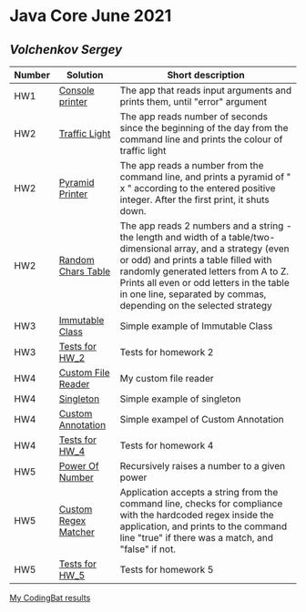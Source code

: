 # Java Core June 2021

## *Volchenkov Sergey*

| Number | Solution  | Short description
| --- | --- | --- |
| HW1 | [Console printer](https://github.com/NikolaevArtem/Java_Core_June_2021/tree/feature/SergeyVolchenkov/src/main/java/homework_1/Main.java) | The app that reads input arguments and prints them, until "error" argument |
| HW2 | [Traffic Light](https://github.com/NikolaevArtem/Java_Core_June_2021/tree/feature/SergeyVolchenkov/src/main/java/homework_2/traffic_light/TrafficLight.java) | The app reads number of seconds since the beginning of the day from the command line and prints the colour of traffic light |
| HW2 | [Pyramid Printer](https://github.com/NikolaevArtem/Java_Core_June_2021/tree/feature/SergeyVolchenkov/src/main/java/homework_2/pyramid_printer/PyramidPrinter.java) | The app reads a number from the command line, and prints a pyramid of " x " according to the entered positive integer. After the first print, it shuts down.|
| HW2 | [Random Chars Table](https://github.com/NikolaevArtem/Java_Core_June_2021/tree/feature/SergeyVolchenkov/src/main/java/homework_2/random_chars_table/RandomCharsTable.java) | The app reads 2 numbers and a string - the length and width of a table/two-dimensional array, and a strategy (even or odd) and prints a table filled with randomly generated letters from A to Z. Prints all even or odd letters in the table in one line, separated by commas, depending on the selected strategy |
| HW3 | [Immutable Class](https://github.com/NikolaevArtem/Java_Core_June_2021/blob/feature/SergeyVolchenkov/src/main/java/homework_3/ImmutableClass.java) | Simple example of Immutable Class |
| HW3 | [Tests for HW_2](https://github.com/NikolaevArtem/Java_Core_June_2021/tree/feature/SergeyVolchenkov/src/test/java/homework_2) | Tests for homework 2 |
| HW4 | [Custom File Reader](https://github.com/NikolaevArtem/Java_Core_June_2021/blob/feature/SergeyVolchenkov/src/main/java/homework_4/custom_file_reader/CustomFileReader.java) | My custom file reader |
| HW4 | [Singleton](https://github.com/NikolaevArtem/Java_Core_June_2021/blob/feature/SergeyVolchenkov/src/main/java/homework_4/singleton/Singleton.java)| Simple example of singleton |
| HW4 | [Custom Annotation](https://github.com/NikolaevArtem/Java_Core_June_2021/blob/feature/SergeyVolchenkov/src/main/java/homework_4/custom_annotation/MyCustomAnnotation.java)| Simple exampel of Custom Annotation |
| HW4 | [Tests for HW_4](https://github.com/NikolaevArtem/Java_Core_June_2021/tree/feature/SergeyVolchenkov/src/test/java/homework_4)| Tests for homework 4|
| HW5 | [Power Of Number](https://github.com/NikolaevArtem/Java_Core_June_2021/blob/feature/SergeyVolchenkov/src/main/java/homework_5/power_of_number/PowerOfNumber.java)| Recursively raises a number to a given power |
| HW5 | [Custom Regex Matcher](https://github.com/NikolaevArtem/Java_Core_June_2021/blob/feature/SergeyVolchenkov/src/main/java/homework_5/custom_regex_matcher/CustomRegexMatcher.java) | Application accepts a string from the command line, checks for compliance with the hardcoded regex inside the application, and prints to the command line "true" if there was a match, and "false" if not. |
| HW5 | [Tests for HW_5](https://github.com/NikolaevArtem/Java_Core_June_2021/tree/feature/SergeyVolchenkov/src/test/java/homework_5) | Tests for homework 5|


[My CodingBat results](https://codingbat.com/done?user=volchenkovolk@mail.ru&tag=5710011570)
